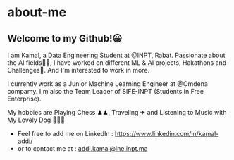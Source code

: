 # about-me
## Welcome to my Github!😀

I am Kamal, a Data Engineering Student at @INPT, Rabat. Passionate about the AI fields🤖🧠, I have worked on different ML & AI projects, Hakathons and Challenges🦾. And I'm interested to work in more. 

I currently work as a Junior Machine Learning Engineer at @Omdena compamy. I'm also the Team Leader of SIFE-INPT (Students In Free Enterprise). 

My hobbies are Playing Chess ♟♟, Traveling ✈ and Listening to Music with My Lovely Dog 🐕‍🐕‍🤠


* Feel free to add me on LinkedIn : https://www.linkedin.com/in/kamal-addi/
* or to contact me at : addi.kamal@ine.inpt.ma
